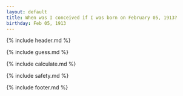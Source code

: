 ```yaml
---
layout: default
title: When was I conceived if I was born on February 05, 1913?
birthday: Feb 05, 1913
---
```


{% include header.md %}

{% include guess.md %}

{% include calculate.md %}

{% include safety.md %}

{% include footer.md %}



